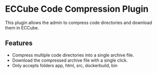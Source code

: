 # ECCube Code Compression Plugin
This plugin allows the admin to compress code directories and download them in ECCube.
## Features
-   Compress multiple code directories into a single archive file.
-   Download the compressed archive file with a single click.
-   Only accepts folders app, html, src, dockerbuild, bin